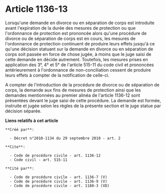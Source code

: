 # Article 1136-13

Lorsqu'une demande en divorce ou en séparation de corps est introduite avant l'expiration de la durée des mesures de
protection ou que l'ordonnance de protection est prononcée alors qu'une procédure de divorce ou de séparation de corps est en
cours, les mesures de l'ordonnance de protection continuent de produire leurs effets jusqu'à ce qu'une décision statuant sur
la demande en divorce ou en séparation de corps soit passée en force de chose jugée, à moins que le juge saisi de cette
demande en décide autrement. Toutefois, les mesures prises en application des 3°, 4° et 5° de l'article 515-11 du code civil
et prononcées antérieurement à l'ordonnance de non-conciliation cessent de produire leurs effets à compter de la notification
de celle-ci.

A compter de l'introduction de la procédure de divorce ou de séparation de corps, la demande aux fins de mesures de
protection ainsi que les demandes mentionnées au premier alinéa de l'article 1136-12 sont présentées devant le juge saisi de
cette procédure. La demande est formée, instruite et jugée selon les règles de la présente section et le juge statue par
décision séparée.

**Liens relatifs à cet article**

	**Créé par**:

	  - Décret n°2010-1134 du 29 septembre 2010 - art. 2

	**Cite**:

	  - Code de procédure civile - art. 1136-12
	  - Code civil - art. 515-11

	**Cité par**:

	  - Code de procédure civile - art. 1136-7 (V)
	  - Code de procédure civile - art. 1136-9 (V)
	  - Code de procédure civile - art. 1180-3 (VD)
